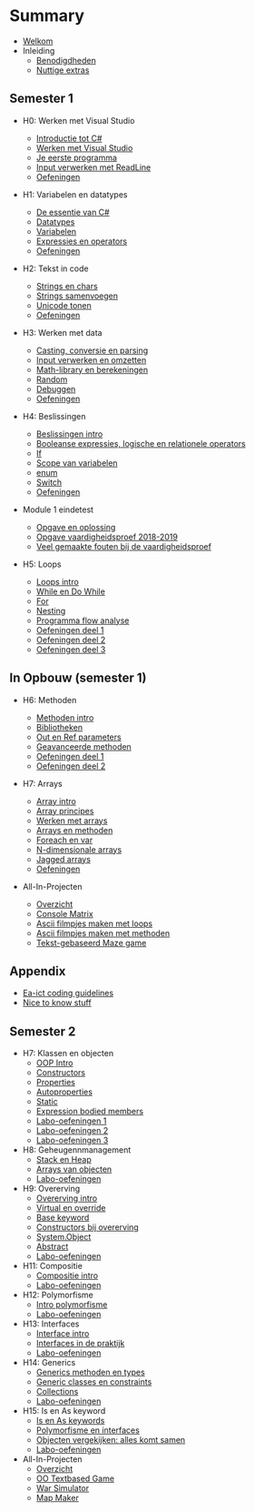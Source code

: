 # Summary

* [Welkom](README.md)
* Inleiding
  * [Benodigdheden](0_intro/benodigdheden.md)
  * [Nuttige extras](0_intro/nuttigeextras.md)


## Semester 1
* H0: Werken met Visual Studio
  * [Introductie tot C#](0_intro/0_intrototcs.md)
  * [Werken met Visual Studio](0_intro/1_werkenmetvs.md) 
  * [Je eerste programma](0_intro/2_firstprogram.md)
  * [Input verwerken met ReadLine](0_intro/3_console.md)
  * [Oefeningen](0_intro/A_Practica.md)

* H1: Variabelen en datatypes
  * [De essentie van C#](1_csharpbasics/0_csharpessentials.md)
  * [Datatypes](1_csharpbasics/1_datatypes.md)
  * [Variabelen](1_csharpbasics/1b_variabelen.md)
  * [Expressies en operators](1_csharpbasics/2_expressies.md)
  * [Oefeningen](1_csharpbasics/A_practica.md)
  
* H2: Tekst in code
  * [Strings en chars](2_tekst/5_chars_strings.md)
  * [Strings samenvoegen](2_tekst/6_stringInterpolation.md)
  * [Unicode tonen](B_appendix/unicode.md) 
  * [Oefeningen](2_tekst/a_practica.md)
  
* H3: Werken met data
  * [Casting, conversie en parsing](3_data/4_converteren_casting.md)
  * [Input verwerken en omzetten](3_data/4b_inputconverten.md)
  * [Math-library en berekeningen](3_data/4c_math.md)
  * [Random](3_data/random.md)
  * [Debuggen](3_data/5_debuggen.md)
  * [Oefeningen](3_data/A_Practica.md) 
* H4: Beslissingen
  * [Beslissingen intro](4_beslissingen/0_beslissingen_intro.md)
  * [Booleanse expressies, logische en relationele operators](4_beslissingen/1_logic_and_relationsoperator.md)
  * [If](4_beslissingen/0_if.md)
  * [Scope van variabelen](4_beslissingen/3_scope.md)
  * [enum](B_appendix/enum.md)
  * [Switch](4_beslissingen/2_switch.md)
  * [Oefeningen](4_beslissingen/a_practica.md)
* Module 1 eindetest
  * [Opgave en oplossing](4_beslissingen/b_allinonemodule1.md)
  * [Opgave vaardigheidsproef 2018-2019](4_beslissingen/b_vaardig1819.md)
  * [Veel gemaakte fouten bij de vaardigheidsproef](4_beslissingen/b_allinonemodule1errors.md)
* H5: Loops
  * [Loops intro](5_herhalingen/0_loops_intro.md)
  * [While en Do While](5_herhalingen/1_while_dowhile.md)
  * [For](5_herhalingen/2_for.md)
  * [Nesting](5_herhalingen/3_nesting.md)
  * [Programma flow analyse](5_herhalingen/4_programflow.md)
  * [Oefeningen deel 1](5_herhalingen/A_practica.md)
  * [Oefeningen deel 2](5_herhalingen/c_practica.md)
  * [Oefeningen deel 3](5_herhalingen/b_practica.md)

## In Opbouw (semester 1)

* H6: Methoden
  * [Methoden intro](6_methoden/0_intromethods.md)
  * [Bibliotheken](6_methoden/1_bibliotheken.md)
  * [Out en Ref parameters](6_methoden/2_outenref.md)
  * [Geavanceerde methoden](6_methoden/3_advancedmethod.md)
  * [Oefeningen deel 1](6_methoden/a_practica.md)
  * [Oefeningen deel 2](6_methoden/b_practica.md)
* H7: Arrays
  * [Array intro](7_arrays/0_ArraysIntro.md)
  * [Array principes](7_arrays/1_ArraysBasics.md)
  * [Werken met arrays](7_arrays/2_werken_met_arrays.md)
  * [Arrays en methoden](7_arrays/3_arrays_en_methoden.md)
  * [Foreach en var](7_arrays/3_foreach.md)
  * [N-dimensionale arrays](7_arrays/4_ndimensionalArrays.md)
  * [Jagged arrays](7_arrays/5_jaggedArrays.md)
  * [Oefeningen](7_arrays/A_Practica.md)
  
* All-In-Projecten
  * [Overzicht](A_DEEL1_AllInOne/0_Deel1_IntroductieAllInOne.md)
  * [Console Matrix](A_DEEL1_AllInOne/1_ConsoleMatrix.md)
  * [Ascii filmpjes maken met loops](A_DEEL1_AllInOne/3_AsciiMovieWithLoops.md)
  * [Ascii filmpjes maken met methoden](A_DEEL1_AllInOne/2_AsciiMoviesWithMethods.md)
  * [Tekst-gebaseerd Maze game](A_DEEL1_AllInOne/4_MazeGame.md)


## Appendix
* [Ea-ict coding guidelines](B_appendix/codingguidelines.md)
* [Nice to know stuff](B_appendix/prostuff.md)


## Semester 2

* H7: Klassen en objecten
  * [OOP Intro](6_klassen_en_objecten/0_oop_intro.md)
  * [Constructors](6_klassen_en_objecten/1_constructors.md)
  * [Properties](6_klassen_en_objecten/2_properties.md)
  * [Autoproperties](6_klassen_en_objecten/3_autoprop.md)
  * [Static](6_klassen_en_objecten/5_static.md)
  * [Expression bodied members](6_klassen_en_objecten/6_exprbody.md)
  * [Labo-oefeningen 1](6_klassen_en_objecten/A_practica.md)
  * [Labo-oefeningen 2](6_klassen_en_objecten/A_practica2.md)
  * [Labo-oefeningen 3](6_klassen_en_objecten/A_practica3.md)
* H8: Geheugennmanagement
   * [Stack en Heap](6_klassen_en_objecten/6_memorymanagement.md)
   * [Arrays van objecten](6_klassen_en_objecten/7_arraysvanobj.md)
   * [Labo-oefeningen](6_klassen_en_objecten/A_practicaMem.md)
* H9: Overerving
  * [Overerving intro](7_overerving/0_overerving_intro.MD)
  * [Virtual en override](7_overerving/1_virtual_override.md)
  * [Base keyword](7_overerving/2_base.md)
  * [Constructors bij overerving](7_overerving/3_constructors_inheritance.md)
  * [System.Object](7_overerving/4_System_Object.md)
  * [Abstract](7_overerving/5_abstract.md)
  * [Labo-oefeningen](7_overerving/A_Practica.md)
* H11: Compositie
  * [Compositie intro](8_compositie/0_compositie_intro.MD)
  * [Labo-oefeningen](8_compositie/A_Practica.md)
* H12: Polymorfisme
  * [Intro polymorfisme](11_polymorfisme/11_polymo_intro.MD)
  * [Labo-oefeningen](11_polymorfisme/A_Practica.md)
* H13: Interfaces
  * [Interface intro](9_interfaces/1_Interface_intro.MD) 
  * [Interfaces in de praktijk](9_interfaces/2_InterfacesInPraktijk.md)
  * [Labo-oefeningen](9_interfaces/A_practica.md)
* H14: Generics
  * [Generics methoden en types](10_generics/0_generics_intro.MD)
  * [Generic classes en constraints](10_generics/2_genericclasses_en_constraints.md)
  * [Collections](10_generics/8_Collections.md)
  * [Labo-oefeningen](10_generics/A_Practica.md)
* H15: Is en As keyword
  * [Is en As keywords](12_IsAs/1_IsAs.md)
  * [Polymorfisme en interfaces](12_IsAs/2_Polymorfisme_Interfaces.md)
  * [Objecten vergekijken: alles komt samen](12_IsAs/6_equals.md)
  * [Labo-oefeningen](12_IsAs/A_Practica.md)
* All-In-Projecten
  * [Overzicht](A_DEEL2_AllInOne/0_Deel2_IntroductieAllInOne.md)
  * [OO Textbased Game](A_DEEL2_AllInOne/2_OOTextGame.md)
  * [War Simulator](A_DEEL2_AllInOne/3_WarGame.md)
  * [Map Maker](A_DEEL2_AllInOne/1_MapMapker.md) 